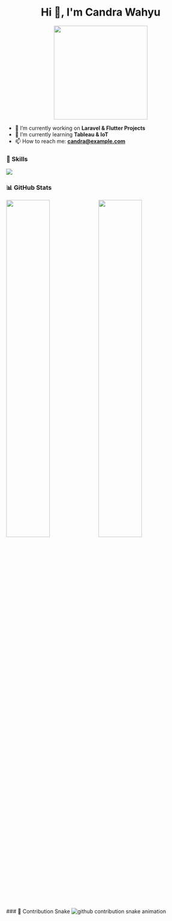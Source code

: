 <h1 align="center">Hi 👋, I'm Candra Wahyu</h1>
<p align="center">
  <img src="https://media.giphy.com/media/3o7TKU8RvQuomFfUUU/giphy.gif" width="250">
</p>

- 🔭 I’m currently working on **Laravel & Flutter Projects**
- 🌱 I’m currently learning **Tableau & IoT**
- 📫 How to reach me: **candra@example.com**

### 🚀 Skills

<p align="left">
  <img src="https://skillicons.dev/icons?i=php,laravel,flutter,dart,js,nodejs,html,css,tailwind,mysql,git,github" />
</p>

### 📊 GitHub Stats

<p align="left">
  <img src="https://github-readme-stats.vercel.app/api?username=candraega&show_icons=true&theme=radical" width="48%" />
  <img src="https://github-readme-stats.vercel.app/api/top-langs/?username=candraega&layout=compact&theme=radical" width="48%" />
</p>
### 🐍 Contribution Snake

<picture>
  <source media="(prefers-color-scheme: dark)" srcset="https://raw.githubusercontent.com/Candraega/candraega/output/github-contribution-grid-snake-dark.svg" />
  <source media="(prefers-color-scheme: light)" srcset="https://raw.githubusercontent.com/Candraega/candraega/output/github-contribution-grid-snake.svg" />
  <img alt="github contribution snake animation" src="https://raw.githubusercontent.com/Candraega/candraega/output/github-contribution-grid-snake.svg" />
</picture>
